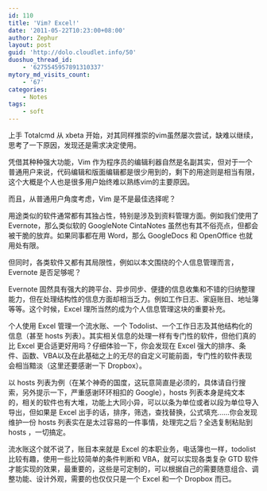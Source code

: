 ```yaml
---
id: 110
title: 'Vim? Excel!'
date: '2011-05-22T10:23:00+08:00'
author: Zephur
layout: post
guid: 'http://dolo.cloudlet.info/50'
duoshuo_thread_id:
    - '6275545957891310337'
mytory_md_visits_count:
    - '67'
categories:
    - Notes
tags:
    - soft
---
```


上手 Totalcmd 从 xbeta 开始，对其同样推崇的vim虽然屡次尝试，缺难以继续，思考了一下原因，发现还是需求决定使用。

凭借其种种强大功能，Vim 作为程序员的编辑利器自然是名副其实，但对于一个普通用户来说，代码编辑和版面编辑都是很少用到的，剩下的用途则是相当有限，这个大概是个人也是很多用户始终难以熟练vim的主要原因。

而且，从普通用户角度考虑，Vim 是不是最佳选择呢？

<!-- more -->

用途类似的软件通常都有其独占性，特别是涉及到资料管理方面。例如我们使用了 Evernote，那么类似软的 GoogleNote CintaNotes 虽然也有其不俗亮点，但都会被干脆的放弃。如果同事都在用 Word，那么 GoogleDocs 和 OpenOffice 也就用处有限。

但同时，各类软件又都有其局限性，例如以本文围绕的个人信息管理而言，Evernote 是否足够呢？

Evernote 固然具有强大的跨平台、异步同步、便捷的信息收集和不错的归纳整理能力，但在处理结构性的信息方面却相当乏力。例如工作日志、家庭账目、地址簿等等。这个时候，Excel 理所当然的成为个人信息管理这块的重要补充。

个人使用 Excel 管理一个流水账、一个 Todolist、一个工作日志及其他结构化的信息（甚至 hosts 列表）。其实相关信息的处理一样有专门性的软件，但他们真的比 Excel 更合适更好用吗？仔细体验一下，你会发现在 Excel 强大的排序、条件、函数、VBA以及在此基础之上的无尽的自定义可能前面，专门性的软件表现会相当黯淡（这里还要感谢一下 Dropbox）。

以 hosts 列表为例（在某个神奇的国度，这玩意简直是必须的，具体请自行搜索，另外提示一下，严重感谢环环相扣的 Google），hosts 列表本身是纯文本的，相关的软件也有大堆，功能上大同小异，可以以条为单位或者以段为单位导入导出，但如果是 Excel 出手的话，排序，筛选，查找替换，公式填充……你会发现维护一份 hosts 列表实在是太过容易的一件事情，处理完之后？全选复制粘贴到 hosts ，一切搞定。

流水账这个就不说了，账目本来就是 Excel 的本职业务，电话簿也一样，todolist 比较有趣，使用一些比较简单的条件判断和 VBA，就可以实现各类复杂 GTD 软件才能实现的效果，最重要的，这些是可定制的，可以根据自己的需要随意组合、调整功能、设计外观，需要的也仅仅只是一个 Excel 和一个 Dropbox 而已。